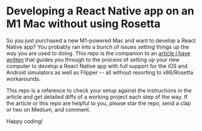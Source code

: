 # Developing a React Native app on an M1 Mac without using Rosetta

So you just purchased a new M1-powered Mac and want to develop a React Native app? You probably ran into a bunch of issues setting things up the way you are used to doing. This repo is the companion to an [article I have written](https://medium.com/@davidjasonharding/developing-a-react-native-app-on-an-m1-mac-without-rosetta-29fcc7314d70) that guides you through to the process of setting up your new computer to develop a React Native app with full support for the iOS and Android simulators as well as Flipper -- all without resorting to x86/Rosetta workarounds.

This repo is a reference to check your setup against the instructions in the article and get detailed diffs of a working project each step of the way. If the article or this repo are helpful to you, please star the repo, send a clap or two on Medium, and comment.

Happy coding!
